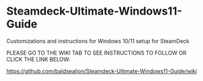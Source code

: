 # Steamdeck-Ultimate-Windows11-Guide
Customizations and instructions for Windows 10/11 setup for SteamDeck

PLEASE GO TO THE WIKI TAB TO SEE INSTRUCTIONS TO FOLLOW OR CLICK THE LINK BELOW:

https://github.com/baldsealion/Steamdeck-Ultimate-Windows11-Guide/wiki
